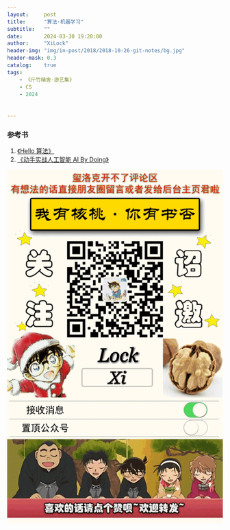 ```yaml
---
layout:     post
title:      "算法·机器学习"
subtitle:   ""
date:       2024-03-30 19:20:00
author:     "XiLock"
header-img: "img/in-post/2018/2018-10-26-git-notes/bg.jpg"
header-mask: 0.3
catalog:    true
tags:
    - 《斤竹精舍·游艺集》
    - CS
    - 2024


---
```



### 参考书
1. [《Hello 算法》](https://www.hello-algo.com/chapter_introduction/)
1. [《动手实战人工智能 AI By Doing》](https://aibydoing.com/intro)


![](/img/wc-tail.GIF)